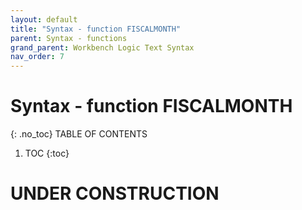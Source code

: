 ```yaml
---
layout: default
title: "Syntax - function FISCALMONTH"
parent: Syntax - functions
grand_parent: Workbench Logic Text Syntax
nav_order: 7
---
```

# Syntax - function FISCALMONTH
{: .no_toc}
TABLE OF CONTENTS 
1. TOC
{:toc}  
 
# UNDER CONSTRUCTION
